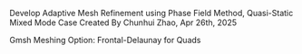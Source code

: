 Develop Adaptive Mesh Refinement using Phase Field Method, Quasi-Static Mixed Mode Case
Created By Chunhui Zhao, Apr 26th, 2025

Gmsh Meshing Option: Frontal-Delaunay for Quads 